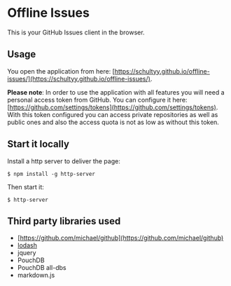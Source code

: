 # Offline Issues

This is your GitHub Issues client in the browser.

## Usage

You open the application from here: [https://schultyy.github.io/offline-issues/](https://schultyy.github.io/offline-issues/).

**Please note**: In order to use the application with all features you will need a personal access token from GitHub. You can
configure it here: [https://github.com/settings/tokens](https://github.com/settings/tokens).
With this token configured you can access private repositories as well as public ones and also the access quota is not as low as
without this token.

## Start it locally

Install a http server to deliver the page:
```
$ npm install -g http-server
```

Then start it:
```
$ http-server
```

## Third party libraries used

- [https://github.com/michael/github](https://github.com/michael/github)
- [lodash](https://lodash.com/)
- jquery
- PouchDB
- PouchDB all-dbs
- markdown.js